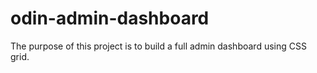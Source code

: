 # odin-admin-dashboard

The purpose of this project is to build a full admin dashboard using CSS grid.
